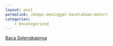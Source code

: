 ```yaml
---
layout: post
permalink: /mimpi-meninggal-kecelakaan-motor/
categories:
    - Uncategorized
---
```


[Baca Selengkapnya](/07)